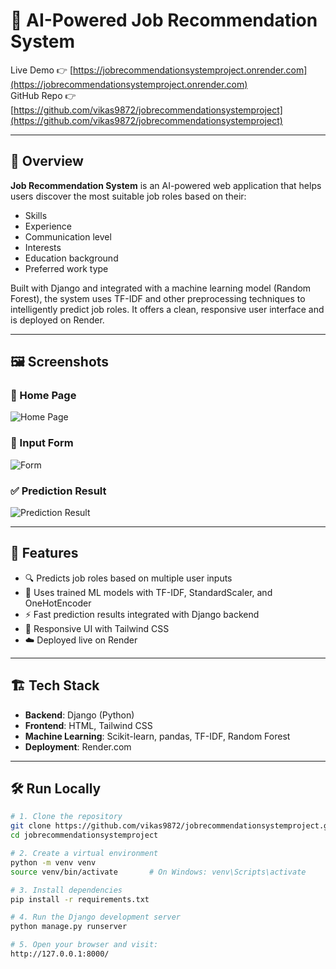 # 🧠 AI-Powered Job Recommendation System

Live Demo 👉 [https://jobrecommendationsystemproject.onrender.com](https://jobrecommendationsystemproject.onrender.com)  
GitHub Repo 👉 [https://github.com/vikas9872/jobrecommendationsystemproject](https://github.com/vikas9872/jobrecommendationsystemproject)

---

## 📌 Overview

**Job Recommendation System** is an AI-powered web application that helps users discover the most suitable job roles based on their:

- Skills  
- Experience  
- Communication level  
- Interests  
- Education background  
- Preferred work type  

Built with Django and integrated with a machine learning model (Random Forest), the system uses TF-IDF and other preprocessing techniques to intelligently predict job roles. It offers a clean, responsive user interface and is deployed on Render.

---

## 🖼️ Screenshots

### 🔷 Home Page  
![Home Page](screenshots/home.jpg)

### 🔶 Input Form  
![Form](screenshots/form.jpg)

### ✅ Prediction Result  
![Prediction Result](screenshots/result.jpg)

---

## 🚀 Features

- 🔍 Predicts job roles based on multiple user inputs  
- 🧠 Uses trained ML models with TF-IDF, StandardScaler, and OneHotEncoder  
- ⚡ Fast prediction results integrated with Django backend  
- 🎨 Responsive UI with Tailwind CSS  
- ☁️ Deployed live on Render  

---

## 🏗️ Tech Stack

- **Backend**: Django (Python)  
- **Frontend**: HTML, Tailwind CSS  
- **Machine Learning**: Scikit-learn, pandas, TF-IDF, Random Forest  
- **Deployment**: Render.com  

---

## 🛠️ Run Locally

```bash
# 1. Clone the repository
git clone https://github.com/vikas9872/jobrecommendationsystemproject.git
cd jobrecommendationsystemproject

# 2. Create a virtual environment
python -m venv venv
source venv/bin/activate       # On Windows: venv\Scripts\activate

# 3. Install dependencies
pip install -r requirements.txt

# 4. Run the Django development server
python manage.py runserver

# 5. Open your browser and visit:
http://127.0.0.1:8000/
